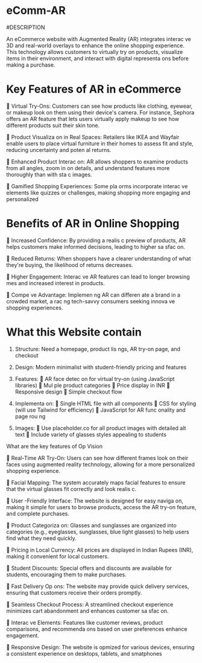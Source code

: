 # eComm-AR

#DESCRIPTION

An eCommerce website with Augmented Reality (AR) integrates interac ve 3D
and real-world overlays to enhance the online shopping experience. This
technology allows customers to virtually try on products, visualize items in
their environment, and interact with digital representa ons before making a
purchase.

# Key Features of AR in eCommerce 

 Virtual Try-Ons: Customers can see how products like clothing, eyewear, 
or makeup look on them using their device's camera. For instance, 
Sephora offers an AR feature that lets users virtually apply makeup to 
see how different products suit their skin tone.  

 Product Visualiza on in Real Spaces: Retailers like IKEA and Wayfair 
enable users to place virtual furniture in their homes to assess fit and 
style, reducing uncertainty and poten al returns.  

 Enhanced Product Interac on: AR allows shoppers to examine products 
from all angles, zoom in on details, and understand features more 
thoroughly than with sta c images.  

 Gamified Shopping Experiences: Some pla orms incorporate interac ve 
elements like quizzes or challenges, making shopping more engaging and 
personalized

# Benefits of AR in Online Shopping 
 Increased Confidence: By providing a realis c preview of products, AR 
helps customers make informed decisions, leading to higher sa sfac on. 

 Reduced Returns: When shoppers have a clearer understanding of what 
they're buying, the likelihood of returns decreases.  

 Higher Engagement: Interac ve AR features can lead to longer browsing 
mes and increased interest in products.  

 Compe ve Advantage: Implemen ng AR can differen ate a brand in a 
crowded market, a rac ng tech-savvy consumers seeking innova ve 
shopping experiences.

# What this Website contain 
1. Structure: Need a homepage, product lis ngs, AR try-on page, and 
checkout

3. Design: Modern minimalist with student-friendly pricing and features
   
5. Features: 
 AR face detec on for virtual try-on (using JavaScript libraries) 
 Mul ple product categories 
 Price display in INR 
 Responsive design 
 Simple checkout flow

7. Implementa on: 
 Single HTML file with all components 
 CSS for styling (will use Tailwind for efficiency) 
 JavaScript for AR func onality and page rou ng

9. Images: 
 Use placeholder.co for all product images with detailed alt text 
 Include variety of glasses styles appealing to students

What are the key features of Op Vision 
 
 Real-Time AR Try-On: Users can see how different frames look on their 
faces using augmented reality technology, allowing for a more 
personalized shopping experience.

 Facial Mapping: The system accurately maps facial features to ensure 
that the virtual glasses fit correctly and look realis c. 

 User -Friendly Interface: The website is designed for easy naviga on, 
making it simple for users to browse products, access the AR try-on 
feature, and complete purchases. 

 Product Categoriza on: Glasses and sunglasses are organized into 
categories (e.g., eyeglasses, sunglasses, blue light glasses) to help users 
find what they need quickly. 

 Pricing in Local Currency: All prices are displayed in Indian Rupees (INR), 
making it convenient for local customers. 

 Student Discounts: Special offers and discounts are available for 
students, encouraging them to make purchases. 

 Fast Delivery Op ons: The website may provide quick delivery services, 
ensuring that customers receive their orders promptly. 

 Seamless Checkout Process: A streamlined checkout experience 
minimizes cart abandonment and enhances customer sa sfac on. 

 Interac ve Elements: Features like customer reviews, product 
comparisons, and recommenda ons based on user preferences enhance 
engagement. 

 Responsive Design: The website is opmized for various devices, 
ensuring a consistent experience on desktops, tablets, and smatphones
